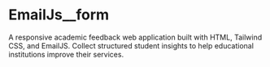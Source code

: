 # EmailJs__form
A responsive academic feedback web application built with HTML, Tailwind CSS, and EmailJS. Collect structured student insights to help educational institutions improve their services.
